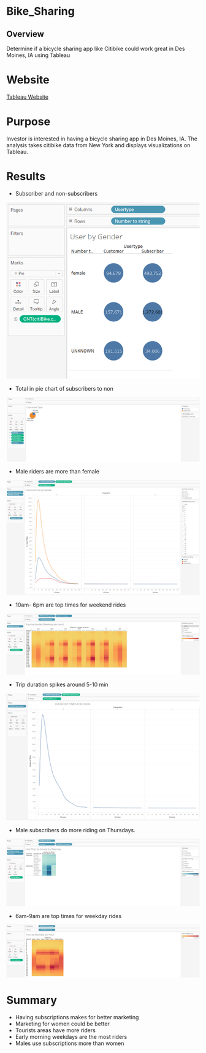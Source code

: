 # Bike_Sharing

## Overview

Determine if a bicycle sharing app like Citibike could work great in Des Moines, IA using Tableau

# Website

[Tableau Website](https://public.tableau.com/app/profile/alexei.mendoza7458/viz/NYcitibike_16693399180010/UserbyGender?publish=yes)

# Purpose

Investor is interested in having a bicycle sharing app in Des Moines, IA. The analysis takes citibike data from New York and displays visualizations on Tableau.

# Results

- Subscriber and non-subscribers

![by_gender.png](images/by_gender.png)

- Total in pie chart of subscribers to non

![Customer_type.png](images/Customer_type.png)

- Male riders are more than female

![GEN.png](images/GEN.png)

- 10am- 6pm are top times for weekend rides

![gen_hr.png](images/gen_hr.png)

- Trip duration spikes around 5-10 min

![User_time.png](images/User_time.png)

- Male subscribers do more riding on Thursdays.

![usr_trips.png](images/usr_trips.png)

- 6am-9am are top times for weekday rides

![weekday_perhour.png](images/weekday_perhour.png)

# Summary

- Having subscriptions makes for better marketing
- Marketing for women could be better
- Tourists areas have more riders
- Early morning weekdays are the most riders
- Males use subscriptions more than women
